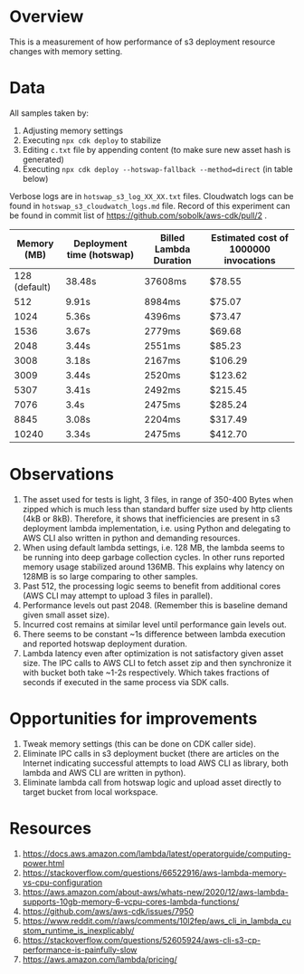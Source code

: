 # Overview

This is a measurement of how performance of s3 deployment resource changes with memory setting.

# Data

All samples taken by:
1. Adjusting memory settings
2. Executing `npx cdk deploy` to stabilize
3. Editing `c.txt` file by appending content (to make sure new asset hash is generated)
4. Executing `npx cdk deploy --hotswap-fallback --method=direct` (in table below)

Verbose logs are in `hotswap_s3_log_XX_XX.txt` files.
Cloudwatch logs can be found in `hotswap_s3_cloudwatch_logs.md` file.
Record of this experiment can be found in commit list of https://github.com/sobolk/aws-cdk/pull/2 .

| Memory  (MB)  | Deployment time (hotswap) | Billed Lambda Duration | Estimated cost of 1000000 invocations |
|---------------|---------------------------|------------------------|---------------------------------------|
| 128 (default) | 38.48s                    | 37608ms                | $78.55                                |
| 512           | 9.91s                     | 8984ms                 | $75.07                                |
| 1024          | 5.36s                     | 4396ms                 | $73.47                                |
| 1536          | 3.67s                     | 2779ms                 | $69.68                                |
| 2048          | 3.44s                     | 2551ms                 | $85.23                                |
| 3008          | 3.18s                     | 2167ms                 | $106.29                               |
| 3009          | 3.44s                     | 2520ms                 | $123.62                               |
| 5307          | 3.41s                     | 2492ms                 | $215.45                               |
| 7076          | 3.4s                      | 2475ms                 | $285.24                               |
| 8845          | 3.08s                     | 2204ms                 | $317.49                               |
| 10240         | 3.34s                     | 2475ms                 | $412.70                               |


# Observations

1. The asset used for tests is light, 3 files, in range of 350-400 Bytes when zipped which is much less than standard
   buffer size used by http clients (4kB or 8kB). Therefore, it shows that inefficiencies are present in 
   s3 deployment lambda implementation, i.e. using Python and delegating to AWS CLI also written in python and demanding
   resources.
2. When using default lambda settings, i.e. 128 MB, the lambda seems to be running into deep garbage collection cycles.
   In other runs reported memory usage stabilized around 136MB. This explains why latency on 128MB is so large comparing to other samples.
3. Past 512, the processing logic seems to benefit from additional cores (AWS CLI may attempt to upload 3 files in parallel).
4. Performance levels out past 2048. (Remember this is baseline demand given small asset size).
5. Incurred cost remains at similar level until performance gain levels out.
6. There seems to be constant ~1s difference between lambda execution and reported hotswap deployment duration.
7. Lambda latency even after optimization is not satisfactory given asset size. The IPC calls to AWS CLI to
   fetch asset zip and then synchronize it with bucket both take ~1-2s respectively. Which takes fractions of seconds if
   executed in the same process via SDK calls.

# Opportunities for improvements

1. Tweak memory settings (this can be done on CDK caller side).
2. Eliminate IPC calls in s3 deployment bucket (there are articles on the Internet indicating successful attempts
   to load AWS CLI as library, both lambda and AWS CLI are written in python).
3. Eliminate lambda call from hotswap logic and upload asset directly to target bucket from local workspace.

# Resources

1. https://docs.aws.amazon.com/lambda/latest/operatorguide/computing-power.html
2. https://stackoverflow.com/questions/66522916/aws-lambda-memory-vs-cpu-configuration
3. https://aws.amazon.com/about-aws/whats-new/2020/12/aws-lambda-supports-10gb-memory-6-vcpu-cores-lambda-functions/
4. https://github.com/aws/aws-cdk/issues/7950
5. https://www.reddit.com/r/aws/comments/10l2fep/aws_cli_in_lambda_custom_runtime_is_inexplicably/
6. https://stackoverflow.com/questions/52605924/aws-cli-s3-cp-performance-is-painfully-slow
7. https://aws.amazon.com/lambda/pricing/
